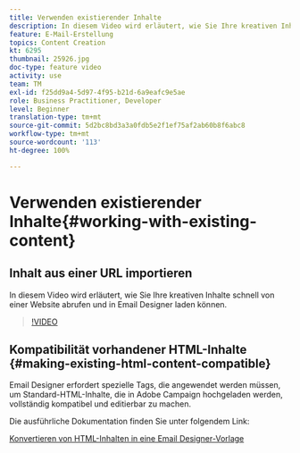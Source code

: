 ```yaml
---
title: Verwenden existierender Inhalte
description: In diesem Video wird erläutert, wie Sie Ihre kreativen Inhalte schnell von einer Website abrufen und in Email Designer laden können.
feature: E-Mail-Erstellung
topics: Content Creation
kt: 6295
thumbnail: 25926.jpg
doc-type: feature video
activity: use
team: TM
exl-id: f25dd9a4-5d97-4f95-b21d-6a9eafc9e5ae
role: Business Practitioner, Developer
level: Beginner
translation-type: tm+mt
source-git-commit: 5d2bc8bd3a3a0fdb5e2f1ef75af2ab60b8f6abc8
workflow-type: tm+mt
source-wordcount: '113'
ht-degree: 100%

---
```


# Verwenden existierender Inhalte{#working-with-existing-content}

## Inhalt aus einer URL importieren

In diesem Video wird erläutert, wie Sie Ihre kreativen Inhalte schnell von einer Website abrufen und in Email Designer laden können.

>[!VIDEO](https://video.tv.adobe.com/v/25926?quality=12)

## Kompatibilität vorhandener HTML-Inhalte {#making-existing-html-content-compatible}

Email Designer erfordert spezielle Tags, die angewendet werden müssen, um Standard-HTML-Inhalte, die in Adobe Campaign hochgeladen werden, vollständig kompatibel und editierbar zu machen.

Die ausführliche Dokumentation finden Sie unter folgendem Link:

[Konvertieren von HTML-Inhalten in eine Email Designer-Vorlage](https://docs.adobe.com/content/help/de-DE/campaign-standard/using/designing-content/building-email-content/using-existing-content.html#converting-an-html-content)
